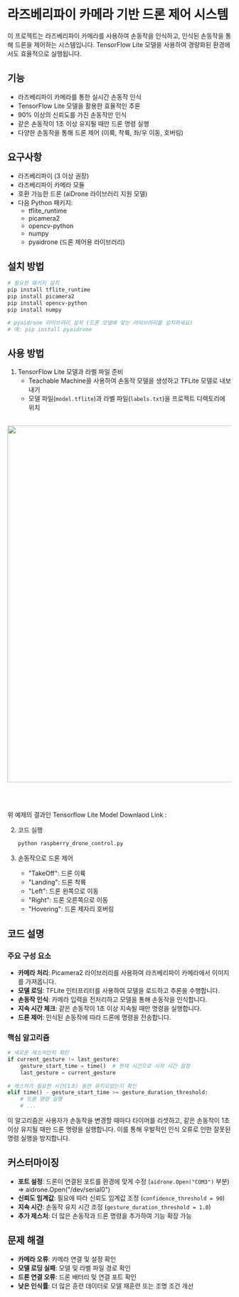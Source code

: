 # 라즈베리파이 카메라 기반 드론 제어 시스템

이 프로젝트는 라즈베리파이 카메라를 사용하여 손동작을 인식하고, 인식된 손동작을 통해 드론을 제어하는 시스템입니다. TensorFlow Lite 모델을 사용하여 경량화된 환경에서도 효율적으로 실행됩니다.

## 기능

- 라즈베리파이 카메라를 통한 실시간 손동작 인식
- TensorFlow Lite 모델을 활용한 효율적인 추론
- 90% 이상의 신뢰도를 가진 손동작만 인식
- 같은 손동작이 1초 이상 유지될 때만 드론 명령 실행
- 다양한 손동작을 통해 드론 제어 (이륙, 착륙, 좌/우 이동, 호버링)

## 요구사항

- 라즈베리파이 (3 이상 권장)
- 라즈베리파이 카메라 모듈
- 호환 가능한 드론 (aiDrone 라이브러리 지원 모델)
- 다음 Python 패키지:
  - tflite_runtime
  - picamera2
  - opencv-python
  - numpy
  - pyaidrone (드론 제어용 라이브러리)

## 설치 방법

```bash
# 필요한 패키지 설치
pip install tflite_runtime
pip install picamera2
pip install opencv-python
pip install numpy

# pyaidrone 라이브러리 설치 (드론 모델에 맞는 라이브러리를 설치하세요)
# 예: pip install pyaidrone
```

## 사용 방법

1. TensorFlow Lite 모델과 라벨 파일 준비
   - Teachable Machine을 사용하여 손동작 모델을 생성하고 TFLite 모델로 내보내기
   - 모델 파일(`model.tflite`)과 라벨 파일(`labels.txt`)을 프로젝트 디렉토리에 위치

<br/>

<img src="https://github.com/user-attachments/assets/e6a6ef49-487f-4f16-866d-165b9f7d097f"  width="800">

<br/><br/>

위 예제의 결과인 Tensorflow Lite Model Downlaod Link : 

2. 코드 실행
   ```bash
   python raspberry_drone_control.py
   ```

3. 손동작으로 드론 제어
   - "TakeOff": 드론 이륙
   - "Landing": 드론 착륙
   - "Left": 드론 왼쪽으로 이동
   - "Right": 드론 오른쪽으로 이동
   - "Hovering": 드론 제자리 호버링

## 코드 설명

### 주요 구성 요소

- **카메라 처리**: Picamera2 라이브러리를 사용하여 라즈베리파이 카메라에서 이미지를 가져옵니다.
- **모델 로딩**: TFLite 인터프리터를 사용하여 모델을 로드하고 추론을 수행합니다.
- **손동작 인식**: 카메라 입력을 전처리하고 모델을 통해 손동작을 인식합니다.
- **지속 시간 체크**: 같은 손동작이 1초 이상 지속될 때만 명령을 실행합니다.
- **드론 제어**: 인식된 손동작에 따라 드론에 명령을 전송합니다.

### 핵심 알고리즘

```python
# 새로운 제스처인지 확인
if current_gesture != last_gesture:
    gesture_start_time = time()  # 현재 시간으로 시작 시간 설정
    last_gesture = current_gesture
    
# 제스처가 필요한 시간(1초) 동안 유지되었는지 확인
elif time() - gesture_start_time >= gesture_duration_threshold:
    # 드론 명령 실행
    # ...
```

이 알고리즘은 사용자가 손동작을 변경할 때마다 타이머를 리셋하고, 같은 손동작이 1초 이상 유지될 때만 드론 명령을 실행합니다. 이를 통해 우발적인 인식 오류로 인한 잘못된 명령 실행을 방지합니다.

## 커스터마이징

- **포트 설정**: 드론이 연결된 포트를 환경에 맞게 수정 (`aidrone.Open("COM3")` 부분)  =>  aidrone.Open("/dev/serial0")
- **신뢰도 임계값**: 필요에 따라 신뢰도 임계값 조정 (`confidence_threshold = 90`)
- **지속 시간**: 손동작 유지 시간 조정 (`gesture_duration_threshold = 1.0`)
- **추가 제스처**: 더 많은 손동작과 드론 명령을 추가하여 기능 확장 가능

## 문제 해결

- **카메라 오류**: 카메라 연결 및 설정 확인
- **모델 로딩 실패**: 모델 및 라벨 파일 경로 확인
- **드론 연결 오류**: 드론 배터리 및 연결 포트 확인
- **낮은 인식률**: 더 많은 훈련 데이터로 모델 재훈련 또는 조명 조건 개선


